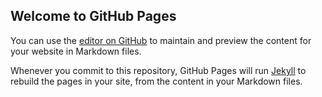 ## Welcome to GitHub Pages

You can use the [editor on GitHub](https://github.com/TeraHQ/TeraHQ.com/edit/master/index.md) to maintain and preview the content for your website in Markdown files.

Whenever you commit to this repository, GitHub Pages will run [Jekyll](https://jekyllrb.com/) to rebuild the pages in your site, from the content in your Markdown files.

